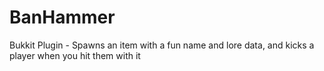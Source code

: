 BanHammer
===========

Bukkit Plugin - Spawns an item with a fun name and lore data, and kicks a player when you hit them with it